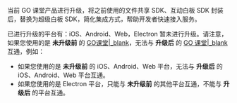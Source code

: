 <div class="mk-warning">

当前 GO 课堂产品进行升级，将之前使用的文件共享 SDK、互动白板 SDK 封装后，替换为超级白板 SDK，简化集成方式，帮助开发者快速接入服务。

已进行升级的平台有：iOS、Android、Web，Electron 暂未进行升级。请注意，如果您使用的是 **未升级前** 的 [GO课堂\|_blank](/article/7705)，无法与 **升级后** 的 [GO 课堂\|_blank](/article/17326) 互通，例如：

- 如果您使用的是 **未升级前** 的 iOS、Android、Web 平台，无法与 **升级后** 的 iOS、Android、Web 平台互通。
- 如果您使用的是 Electron 平台，只能与 **未升级前** 的其他平台互通，不能与 **升级后** 的平台互通。
</div>
